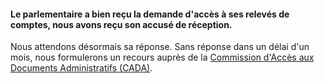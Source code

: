 #### Le parlementaire a bien reçu la demande d'accès à ses relevés de comptes, nous avons reçu son accusé de réception.

Nous attendons désormais sa réponse.  Sans réponse dans un délai d'un mois, nous formulerons un recours auprès de la [Commission d'Accès aux Documents Administratifs (CADA)](http://cada.fr/).
